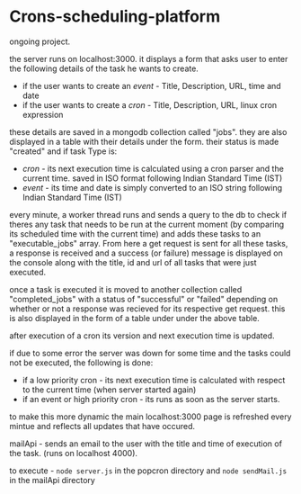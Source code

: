 # Crons-scheduling-platform
ongoing project.

the server runs on localhost:3000. it displays a form that asks user to enter the following details of the task he wants to create. 
- if the user wants to create an _event_  - Title, Description, URL, time and date 
- if the user wants to create a _cron_  - Title, Description, URL, linux cron expression 

these details are saved in a mongodb collection called "jobs". they are also displayed in a table with their details under the form. their status is made "created" and if task Type is:
- _cron_ - its next execution time is calculated using a cron parser and the current time. saved in ISO format following Indian Standard Time (IST)
- _event_ - its time and date is simply converted to an ISO string following Indian Standard Time (IST)

every minute, a worker thread runs and sends a query to the db to check if theres any task that needs to be run at the current moment (by comparing its scheduled time with the current time) and adds these tasks to an "executable_jobs" array. From here a get request is sent for all these tasks, a response is received and a success (or failure) message is displayed on the console along with the title, id and url of all tasks that were just executed. 

once a task is executed it is moved to another collection called "completed_jobs" with a status of "successful" or "failed" depending on whether or not a response was recieved for its respective get request. this is also displayed in the form of a table under under the above table. 

after execution of a cron its version and next execution time is updated.

if due to some error the server was down for some time and the tasks could not be executed, the following is done:
- if a low priority cron - its next execution time is calculated with respect to the current time (when server started again)
- if an event or high priority cron - its runs as soon as the server starts.

to make this more dynamic the main localhost:3000 page is refreshed every mintue and reflects all updates that have occured. 

mailApi - sends an email to the user with the title and time of execution of the task. (runs on localhost 4000).

to execute - 
``` node server.js ```
in the popcron directory and 
``` node sendMail.js ```
in the mailApi directory 
